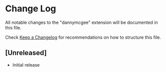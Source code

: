 # Change Log
All notable changes to the "dannymcgee" extension will be documented in this file.

Check [Keep a Changelog](http://keepachangelog.com/) for recommendations on how to structure this file.

## [Unreleased]
- Initial release
